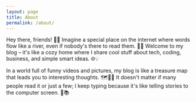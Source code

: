 ```yaml
---
layout: page
title: About
permalink: /about/
---
```


Hey there, friends! 👋🌟 Imagine a special place on the internet where words flow like a river, even if nobody's there to read them. 🌊📝 Welcome to my blog – it's like a cozy home where I share cool stuff about tech, coding, business, and simple smart ideas. 🌐💡

In a world full of funny videos and pictures, my blog is like a treasure map that leads you to interesting thoughts. 🗺️🏴‍☠️ It doesn't matter if many people read it or just a few; I keep typing because it's like telling stories to the computer screen. 📱📚
